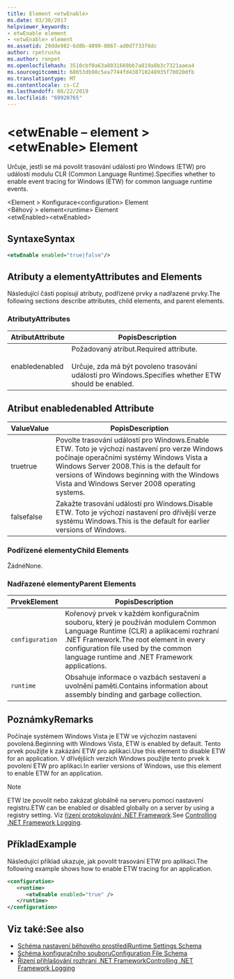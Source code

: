 ```yaml
---
title: Element <etwEnable>
ms.date: 03/30/2017
helpviewer_keywords:
- etwEnable element
- <etwEnable> element
ms.assetid: 29dde982-6d8b-4099-8867-ad0d7733f6dc
author: rpetrusha
ms.author: ronpet
ms.openlocfilehash: 3510cbf0a63a8031669bb7a819a8b3c7321aaea4
ms.sourcegitcommit: 68653db98c5ea7744fd438710248935f70020dfb
ms.translationtype: MT
ms.contentlocale: cs-CZ
ms.lasthandoff: 08/22/2019
ms.locfileid: "69920765"
---
```

# <a name="etwenable-element"></a><span data-ttu-id="23b90-102">\<etwEnable – element ></span><span class="sxs-lookup"><span data-stu-id="23b90-102">\<etwEnable> Element</span></span>
<span data-ttu-id="23b90-103">Určuje, jestli se má povolit trasování událostí pro Windows (ETW) pro události modulu CLR (Common Language Runtime).</span><span class="sxs-lookup"><span data-stu-id="23b90-103">Specifies whether to enable event tracing for Windows (ETW) for common language runtime events.</span></span>  
  
 <span data-ttu-id="23b90-104">\<Element > Konfigurace</span><span class="sxs-lookup"><span data-stu-id="23b90-104">\<configuration> Element</span></span>  
<span data-ttu-id="23b90-105">\<Běhový > element</span><span class="sxs-lookup"><span data-stu-id="23b90-105">\<runtime> Element</span></span>  
<span data-ttu-id="23b90-106">\<etwEnabled></span><span class="sxs-lookup"><span data-stu-id="23b90-106">\<etwEnabled></span></span>  
  
## <a name="syntax"></a><span data-ttu-id="23b90-107">Syntaxe</span><span class="sxs-lookup"><span data-stu-id="23b90-107">Syntax</span></span>  
  
```xml  
<etwEnable enabled="true|false"/>  
```  
  
## <a name="attributes-and-elements"></a><span data-ttu-id="23b90-108">Atributy a elementy</span><span class="sxs-lookup"><span data-stu-id="23b90-108">Attributes and Elements</span></span>  
 <span data-ttu-id="23b90-109">Následující části popisují atributy, podřízené prvky a nadřazené prvky.</span><span class="sxs-lookup"><span data-stu-id="23b90-109">The following sections describe attributes, child elements, and parent elements.</span></span>  
  
### <a name="attributes"></a><span data-ttu-id="23b90-110">Atributy</span><span class="sxs-lookup"><span data-stu-id="23b90-110">Attributes</span></span>  
  
|<span data-ttu-id="23b90-111">Atribut</span><span class="sxs-lookup"><span data-stu-id="23b90-111">Attribute</span></span>|<span data-ttu-id="23b90-112">Popis</span><span class="sxs-lookup"><span data-stu-id="23b90-112">Description</span></span>|  
|---------------|-----------------|  
|<span data-ttu-id="23b90-113">enabled</span><span class="sxs-lookup"><span data-stu-id="23b90-113">enabled</span></span>|<span data-ttu-id="23b90-114">Požadovaný atribut.</span><span class="sxs-lookup"><span data-stu-id="23b90-114">Required attribute.</span></span><br /><br /> <span data-ttu-id="23b90-115">Určuje, zda má být povoleno trasování událostí pro Windows.</span><span class="sxs-lookup"><span data-stu-id="23b90-115">Specifies whether ETW should be enabled.</span></span>|  
  
## <a name="enabled-attribute"></a><span data-ttu-id="23b90-116">Atribut enabled</span><span class="sxs-lookup"><span data-stu-id="23b90-116">enabled Attribute</span></span>  
  
|<span data-ttu-id="23b90-117">Value</span><span class="sxs-lookup"><span data-stu-id="23b90-117">Value</span></span>|<span data-ttu-id="23b90-118">Popis</span><span class="sxs-lookup"><span data-stu-id="23b90-118">Description</span></span>|  
|-----------|-----------------|  
|<span data-ttu-id="23b90-119">true</span><span class="sxs-lookup"><span data-stu-id="23b90-119">true</span></span>|<span data-ttu-id="23b90-120">Povolte trasování událostí pro Windows.</span><span class="sxs-lookup"><span data-stu-id="23b90-120">Enable ETW.</span></span> <span data-ttu-id="23b90-121">Toto je výchozí nastavení pro verze Windows počínaje operačními systémy Windows Vista a Windows Server 2008.</span><span class="sxs-lookup"><span data-stu-id="23b90-121">This is the default for versions of Windows beginning with the Windows Vista and Windows Server 2008 operating systems.</span></span>|  
|<span data-ttu-id="23b90-122">false</span><span class="sxs-lookup"><span data-stu-id="23b90-122">false</span></span>|<span data-ttu-id="23b90-123">Zakažte trasování událostí pro Windows.</span><span class="sxs-lookup"><span data-stu-id="23b90-123">Disable ETW.</span></span> <span data-ttu-id="23b90-124">Toto je výchozí nastavení pro dřívější verze systému Windows.</span><span class="sxs-lookup"><span data-stu-id="23b90-124">This is the default for earlier versions of Windows.</span></span>|  
  
### <a name="child-elements"></a><span data-ttu-id="23b90-125">Podřízené elementy</span><span class="sxs-lookup"><span data-stu-id="23b90-125">Child Elements</span></span>  
 <span data-ttu-id="23b90-126">Žádné</span><span class="sxs-lookup"><span data-stu-id="23b90-126">None.</span></span>  
  
### <a name="parent-elements"></a><span data-ttu-id="23b90-127">Nadřazené elementy</span><span class="sxs-lookup"><span data-stu-id="23b90-127">Parent Elements</span></span>  
  
|<span data-ttu-id="23b90-128">Prvek</span><span class="sxs-lookup"><span data-stu-id="23b90-128">Element</span></span>|<span data-ttu-id="23b90-129">Popis</span><span class="sxs-lookup"><span data-stu-id="23b90-129">Description</span></span>|  
|-------------|-----------------|  
|`configuration`|<span data-ttu-id="23b90-130">Kořenový prvek v každém konfiguračním souboru, který je používán modulem Common Language Runtime (CLR) a aplikacemi rozhraní .NET Framework.</span><span class="sxs-lookup"><span data-stu-id="23b90-130">The root element in every configuration file used by the common language runtime and .NET Framework applications.</span></span>|  
|`runtime`|<span data-ttu-id="23b90-131">Obsahuje informace o vazbách sestavení a uvolnění paměti.</span><span class="sxs-lookup"><span data-stu-id="23b90-131">Contains information about assembly binding and garbage collection.</span></span>|  
  
## <a name="remarks"></a><span data-ttu-id="23b90-132">Poznámky</span><span class="sxs-lookup"><span data-stu-id="23b90-132">Remarks</span></span>  
 <span data-ttu-id="23b90-133">Počínaje systémem Windows Vista je ETW ve výchozím nastavení povolená.</span><span class="sxs-lookup"><span data-stu-id="23b90-133">Beginning with Windows Vista, ETW is enabled by default.</span></span> <span data-ttu-id="23b90-134">Tento prvek použijte k zakázání ETW pro aplikaci.</span><span class="sxs-lookup"><span data-stu-id="23b90-134">Use this element to disable ETW for an application.</span></span> <span data-ttu-id="23b90-135">V dřívějších verzích Windows použijte tento prvek k povolení ETW pro aplikaci.</span><span class="sxs-lookup"><span data-stu-id="23b90-135">In earlier versions of Windows, use this element to enable ETW for an application.</span></span>  
  
> [!NOTE]
> <span data-ttu-id="23b90-136">ETW lze povolit nebo zakázat globálně na serveru pomocí nastavení registru.</span><span class="sxs-lookup"><span data-stu-id="23b90-136">ETW can be enabled or disabled globally on a server by using a registry setting.</span></span> <span data-ttu-id="23b90-137">Viz [řízení protokolování .NET Framework](../../../performance/controlling-logging.md).</span><span class="sxs-lookup"><span data-stu-id="23b90-137">See [Controlling .NET Framework Logging](../../../performance/controlling-logging.md).</span></span>  
  
## <a name="example"></a><span data-ttu-id="23b90-138">Příklad</span><span class="sxs-lookup"><span data-stu-id="23b90-138">Example</span></span>  
 <span data-ttu-id="23b90-139">Následující příklad ukazuje, jak povolit trasování ETW pro aplikaci.</span><span class="sxs-lookup"><span data-stu-id="23b90-139">The following example shows how to enable ETW tracing for an application.</span></span>  
  
```xml  
<configuration>  
   <runtime>  
      <etwEnable enabled="true" />  
   </runtime>  
</configuration>  
```  
  
## <a name="see-also"></a><span data-ttu-id="23b90-140">Viz také:</span><span class="sxs-lookup"><span data-stu-id="23b90-140">See also</span></span>

- [<span data-ttu-id="23b90-141">Schéma nastavení běhového prostředí</span><span class="sxs-lookup"><span data-stu-id="23b90-141">Runtime Settings Schema</span></span>](index.md)
- [<span data-ttu-id="23b90-142">Schéma konfiguračního souboru</span><span class="sxs-lookup"><span data-stu-id="23b90-142">Configuration File Schema</span></span>](../index.md)
- [<span data-ttu-id="23b90-143">Řízení přihlašování rozhraní .NET Framework</span><span class="sxs-lookup"><span data-stu-id="23b90-143">Controlling .NET Framework Logging</span></span>](../../../performance/controlling-logging.md)
